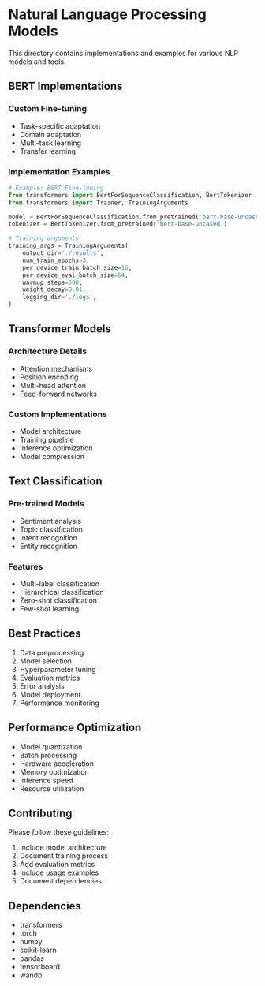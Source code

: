 # Natural Language Processing Models

This directory contains implementations and examples for various NLP models and tools.

## BERT Implementations

### Custom Fine-tuning
- Task-specific adaptation
- Domain adaptation
- Multi-task learning
- Transfer learning

### Implementation Examples
```python
# Example: BERT Fine-tuning
from transformers import BertForSequenceClassification, BertTokenizer
from transformers import Trainer, TrainingArguments

model = BertForSequenceClassification.from_pretrained('bert-base-uncased')
tokenizer = BertTokenizer.from_pretrained('bert-base-uncased')

# Training arguments
training_args = TrainingArguments(
    output_dir='./results',
    num_train_epochs=3,
    per_device_train_batch_size=16,
    per_device_eval_batch_size=64,
    warmup_steps=500,
    weight_decay=0.01,
    logging_dir='./logs',
)
```

## Transformer Models

### Architecture Details
- Attention mechanisms
- Position encoding
- Multi-head attention
- Feed-forward networks

### Custom Implementations
- Model architecture
- Training pipeline
- Inference optimization
- Model compression

## Text Classification

### Pre-trained Models
- Sentiment analysis
- Topic classification
- Intent recognition
- Entity recognition

### Features
- Multi-label classification
- Hierarchical classification
- Zero-shot classification
- Few-shot learning

## Best Practices

1. Data preprocessing
2. Model selection
3. Hyperparameter tuning
4. Evaluation metrics
5. Error analysis
6. Model deployment
7. Performance monitoring

## Performance Optimization

- Model quantization
- Batch processing
- Hardware acceleration
- Memory optimization
- Inference speed
- Resource utilization

## Contributing

Please follow these guidelines:
1. Include model architecture
2. Document training process
3. Add evaluation metrics
4. Include usage examples
5. Document dependencies

## Dependencies

- transformers
- torch
- numpy
- scikit-learn
- pandas
- tensorboard
- wandb 